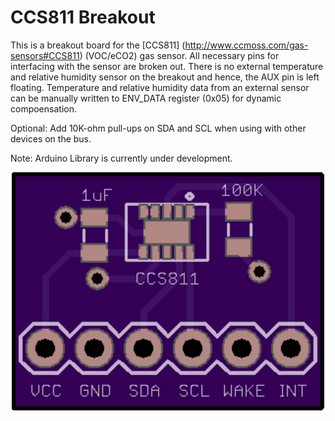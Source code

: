 # CCS811 Breakout
This is a breakout board for the [CCS811] (http://www.ccmoss.com/gas-sensors#CCS811) (VOC/eCO2) gas sensor. All necessary pins for interfacing with the sensor are broken out. There is no external temperature and relative humidity sensor on the breakout and hence, the AUX pin is left floating. Temperature and relative humidity data from an external sensor can be manually written to ENV_DATA register (0x05) for dynamic compoensation.

Optional: Add 10K-ohm pull-ups on SDA and SCL when using with other devices on the bus.

Note: Arduino Library is currently under development.

<p align="center">
  <img src="https://github.com/AKstudios/CCS811-Breakout/blob/master/OSHPark%20render.png" alt="CRT Sensor Board"/>
</p>
